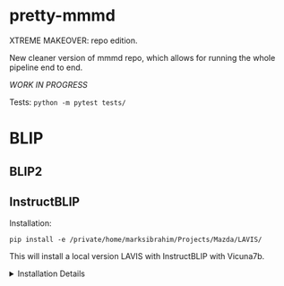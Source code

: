 # pretty-mmmd
XTREME MAKEOVER: repo edition. 

New cleaner version of mmmd repo, which allows for running the whole pipeline end to end. 

*WORK IN PROGRESS*

Tests:
`python -m pytest tests/`

# BLIP


## BLIP2


## InstructBLIP

Installation:

`pip install -e /private/home/marksibrahim/Projects/Mazda/LAVIS/`

This will install a local version LAVIS with InstructBLIP with Vicuna7b. 

<details>
  <summary>Installation Details</summary>
	- vicuna-7b-v1.5: `/checkpoint/marksibrahim/models/mazda/vicuna-7b-v1.5/` (downloaded from Hugging Face using repo API)
	- install LAVIS locall and update path above following https://github.com/salesforce/LAVIS/tree/main/projects/instructblip
  
</details>

